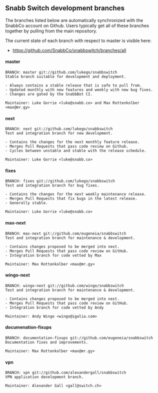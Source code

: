 ## Snabb Switch development branches

The branches listed below are automatically synchronized with the
SnabbCo account on Github. Users typically get all of these branches
together by pulling from the main repository.

The current state of each branch with respect to master is visible here:

- https://github.com/SnabbCo/snabbswitch/branches/all

#### master

    BRANCH: master git://github.com/lukego/snabbswitch
    Stable branch suitable for development and deployment.
    
    - Always contains a stable release that is safe to pull from.
    - Updated monthly with new features and weekly with new bug fixes.
    - Changes are gated by the SnabbBot CI.
    
    Maintainer: Luke Gorrie <luke@snabb.co> and Max Rottenkolber <max@mr.gy>

#### next

    BRANCH: next git://github.com/lukego/snabbswitch
    Test and integration branch for new development.
    
    - Contains the changes for the next monthly feature release.
    - Merges Pull Requests that pass code review on Github.
    - Cycles between unstable and stable with the release schedule.

    Maintainer: Luke Gorrie <luke@snabb.co>

#### fixes

    BRANCH: fixes git://github.com/lukego/snabbswitch
    Test and integration branch for bug fixes.

    - Contains the changes for the next weekly maintenance release.
    - Merges Pull Requests that fix bugs in the latest release.
    - Generally stable.

    Maintainer: Luke Gorrie <luke@snabb.co>

#### max-next

    BRANCH: max-next git://github.com/eugeneia/snabbswitch
    Test and integration branch for maintenance & development.

    - Contains changes proposed to be merged into next.
    - Merges Pull Requests that pass code review on GitHub.
    - Integration branch for code vetted by Max

    Maintainer: Max Rottenkolber <max@mr.gy>

#### wingo-next

    BRANCH: wingo-next git://github.com/wingo/snabbswitch
    Test and integration branch for maintenance & development.

    - Contains changes proposed to be merged into next.
    - Merges Pull Requests that pass code review on GitHub.
    - Integration branch for code vetted by Andy

    Maintainer: Andy Wingo <wingo@igalia.com>

#### documenation-fixups

    BRANCH: documentation-fixups git://github.com/eugeneia/snabbswitch
    Documentation fixes and improvements.
    
    Maintainer: Max Rottenkolber <max@mr.gy>

#### vpn
    
    BRANCH: vpn git://github.com/alexandergall/snabbswitch
    VPN application development branch.
    
    Maintainer: Alexander Gall <gall@switch.ch>

